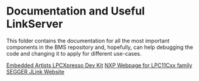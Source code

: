 # Documentation and Useful LinkServer

This folder contains the documentation for all the most important components in the BMS repository and, hopefully, can help debugging the code and changing it to apply for different use-cases.

[Embedded Artists LPCXpresso Dev Kit](https://www.embeddedartists.com/products/lpc11c24-lpcxpresso/)
[NXP Webpage for LPC11Cxx family](https://www.nxp.com/products/processors-and-microcontrollers/arm-microcontrollers/general-purpose-mcus/lpc1100-cortex-m0-plus-m0/scalable-entry-level-32-bit-microcontroller-mcu-based-on-arm-cortex-m0-cores:LPC11C00)
[SEGGER JLink Website](https://www.segger.com/products/debug-probes/j-link/)
